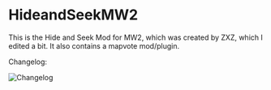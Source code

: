 # HideandSeekMW2
This is the Hide and Seek Mod for MW2, which was created by ZXZ, which I edited a bit.
It also contains a mapvote mod/plugin.

Changelog:



![Changelog](https://github.com/Zeromix9/HideandSeekMW2/assets/21269784/30b094ca-1148-4456-9153-b64d715fd5e5)
